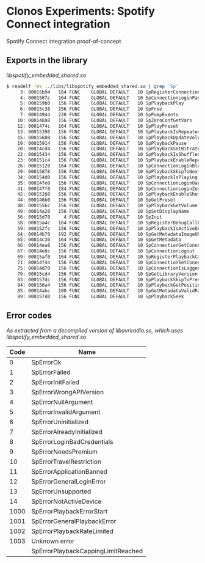 Clonos Experiments: Spotify Connect integration
===============================================

Spotify Connect integration proof-of-concept

Exports in the library
----------------------
*libspotify\_embedded\_shared.so*

```bash
$ readelf -Ws ../libs/libspotify_embedded_shared.so | grep 'Sp'
     3: 00015b94   164 FUNC    GLOBAL DEFAULT   10 SpRegisterConnectionCallbacks
     4: 0001507c   164 FUNC    GLOBAL DEFAULT   10 SpConnectionLoginPassword
     5: 000159b0   156 FUNC    GLOBAL DEFAULT   10 SpPlaybackPlay
     6: 00015c38   156 FUNC    GLOBAL DEFAULT   10 SpFree
     7: 00014944   220 FUNC    GLOBAL DEFAULT   10 SpPumpEvents
    10: 000148a8   156 FUNC    GLOBAL DEFAULT   10 SpZeroConfGetVars
    12: 0001474c   164 FUNC    GLOBAL DEFAULT   10 SpPlayPreset
    13: 00015398   156 FUNC    GLOBAL DEFAULT   10 SpPlaybackIsRepeated
    15: 00015608   156 FUNC    GLOBAL DEFAULT   10 SpPlaybackUpdateVolume
    19: 00015914   156 FUNC    GLOBAL DEFAULT   10 SpPlaybackPause
    20: 00014cd4   156 FUNC    GLOBAL DEFAULT   10 SpPlaybackSetBitrate
    22: 00015434   156 FUNC    GLOBAL DEFAULT   10 SpPlaybackIsShuffled
    23: 000151c4   156 FUNC    GLOBAL DEFAULT   10 SpPlaybackEnableRepeat
    26: 00015120   164 FUNC    GLOBAL DEFAULT   10 SpConnectionLoginBlob
    29: 00015878   156 FUNC    GLOBAL DEFAULT   10 SpPlaybackSkipToNext
    34: 000154d0   156 FUNC    GLOBAL DEFAULT   10 SpPlaybackIsPlaying
    35: 00014fe0   156 FUNC    GLOBAL DEFAULT   10 SpConnectionLoginOauthToken
    41: 000147f0   184 FUNC    GLOBAL DEFAULT   10 SpConnectionLoginZeroConf
    42: 00015260   156 FUNC    GLOBAL DEFAULT   10 SpPlaybackEnableShuffle
    44: 000146b0   156 FUNC    GLOBAL DEFAULT   10 SpGetPreset
    48: 0001556c   156 FUNC    GLOBAL DEFAULT   10 SpPlaybackGetVolume
    49: 00014a20   156 FUNC    GLOBAL DEFAULT   10 SpSetDisplayName
    56: 00015d70     4 FUNC    GLOBAL DEFAULT   10 SpInit
    58: 00015a4c   164 FUNC    GLOBAL DEFAULT   10 SpRegisterDebugCallbacks
    59: 000152fc   156 FUNC    GLOBAL DEFAULT   10 SpPlaybackIsActiveDevice
    64: 00014b70   192 FUNC    GLOBAL DEFAULT   10 SpGetMetadataImageURL
    65: 00014c30   164 FUNC    GLOBAL DEFAULT   10 SpGetMetadata
    66: 00014ea8   156 FUNC    GLOBAL DEFAULT   10 SpConnectionGetConnectivity
    67: 00014e0c   156 FUNC    GLOBAL DEFAULT   10 SpConnectionLogout
    69: 00015af0   164 FUNC    GLOBAL DEFAULT   10 SpRegisterPlaybackCallbacks
    71: 00014f44   156 FUNC    GLOBAL DEFAULT   10 SpConnectionSetConnectivity
    75: 00014d70   156 FUNC    GLOBAL DEFAULT   10 SpConnectionIsLoggedIn
    79: 00015cd4   156 FUNC    GLOBAL DEFAULT   10 SpGetLibraryVersion
    83: 000157dc   156 FUNC    GLOBAL DEFAULT   10 SpPlaybackSkipToPrev
    84: 000156a4   156 FUNC    GLOBAL DEFAULT   10 SpPlaybackGetPosition
    85: 00014abc   180 FUNC    GLOBAL DEFAULT   10 SpGetMetadataValidRange
    89: 00015740   156 FUNC    GLOBAL DEFAULT   10 SpPlaybackSeek
```

Error codes 
-----------
*As extracted from a decompiled version of libavriradio.so, which uses libspotify\_embedded\_shared.so*

|Code|Name|
|---|---|
|0|SpErrorOk|
|1|SpErrorFailed|
|2|SpErrorInitFailed|
|3|SpErrorWrongAPIVersion|
|4|SpErrorNullArgument|
|5|SpErrorInvalidArgument|
|6|SpErrorUninitialized|
|7|SpErrorAlreadyInitialized|
|8|SpErrorLoginBadCredentials|
|9|SpErrorNeedsPremium|
|10|SpErrorTravelRestriction|
|11|SpErrorApplicationBanned|
|12|SpErrorGeneralLoginError|
|13|SpErrorUnsupported|
|14|SpErrorNotActiveDevice|
|1000|SpErrorPlaybackErrorStart|
|1001|SpErrorGeneralPlaybackError|
|1002|SpErrorPlaybackRateLimited|
|1003|Unknown error|
||SpErrorPlaybackCappingLimitReached|
